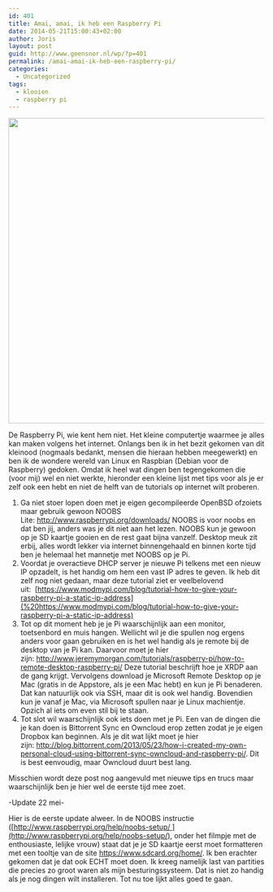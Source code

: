 ```yaml
---
id: 401
title: Amai, amai, ik heb een Raspberry Pi
date: 2014-05-21T15:00:43+02:00
author: Joris
layout: post
guid: http://www.geensnor.nl/wp/?p=401
permalink: /amai-amai-ik-heb-een-raspberry-pi/
categories:
  - Uncategorized
tags:
  - klooien
  - raspberry pi
---
```

<img class="alignnone" src="http://upload.wikimedia.org/wikipedia/commons/4/45/Raspberry_Pi_-_Model_A.jpg" alt="" width="600" height="600" />

De Raspberry Pi, wie kent hem niet. Het kleine computertje waarmee je alles kan maken volgens het internet. Onlangs ben ik in het bezit gekomen van dit kleinood (nogmaals bedankt, mensen die hieraan hebben meegewerkt) en ben ik de wondere wereld van Linux en Raspbian (Debian voor de Raspberry) gedoken. Omdat ik heel wat dingen ben tegengekomen die (voor mij) wel en niet werkte, hieronder een kleine lijst met tips voor als je er zelf ook een hebt en niet de helft van de tutorials op internet wilt proberen.

  1. Ga niet stoer lopen doen met je eigen gecompileerde OpenBSD ofzoiets maar gebruik gewoon NOOBS Lite: <http://www.raspberrypi.org/downloads/> NOOBS is voor noobs en dat ben jij, anders was je dit niet aan het lezen. NOOBS kun je gewoon op je SD kaartje gooien en de rest gaat bijna vanzelf. Desktop meuk zit erbij, alles wordt lekker via internet binnengehaald en binnen korte tijd ben je helemaal het mannetje met NOOBS op je Pi.
  2. Voordat je overactieve DHCP server je nieuwe Pi telkens met een nieuw IP opzadelt, is het handig om hem een vast IP adres te geven. Ik heb dit zelf nog niet gedaan, maar deze tutorial ziet er veelbelovend uit:  [https://www.modmypi.com/blog/tutorial-how-to-give-your-raspberry-pi-a-static-ip-address](%20https://www.modmypi.com/blog/tutorial-how-to-give-your-raspberry-pi-a-static-ip-address)
  3. Tot op dit moment heb je je Pi waarschijnlijk aan een monitor, toetsenbord en muis hangen. Wellicht wil je die spullen nog ergens anders voor gaan gebruiken en is het wel handig als je remote bij de desktop van je Pi kan. Daarvoor moet je hier zijn: <http://www.jeremymorgan.com/tutorials/raspberry-pi/how-to-remote-desktop-raspberry-pi/> Deze tutorial beschrijft hoe je XRDP aan de gang krijgt. Vervolgens download je Microsoft Remote Desktop op je Mac (gratis in de Appstore, als je een Mac hebt) en kun je Pi benaderen. Dat kan natuurlijk ook via SSH, maar dit is ook wel handig. Bovendien kun je vanaf je Mac, via Microsoft spullen naar je Linux machientje. Opzich al iets om even stil bij te staan.
  4. Tot slot wil waarschijnlijk ook iets doen met je Pi. Een van de dingen die je kan doen is Bittorrent Sync en Owncloud erop zetten zodat je je eigen Dropbox kan beginnen. Als je dit wat lijkt moet je hier zijn: <http://blog.bittorrent.com/2013/05/23/how-i-created-my-own-personal-cloud-using-bittorrent-sync-owncloud-and-raspberry-pi/>. Dit is best eenvoudig, maar Owncloud duurt best lang.

Misschien wordt deze post nog aangevuld met nieuwe tips en trucs maar waarschijnlijk ben je hier wel de eerste tijd mee zoet.

-Update 22 mei-

Hier is de eerste update alweer. In de NOOBS instructie ([http://www.raspberrypi.org/help/noobs-setup/ ](http://www.raspberrypi.org/help/noobs-setup/), onder het filmpje met de enthousiaste, lelijke vrouw) staat dat je je SD kaartje eerst moet formatteren met een tooltje van de site <https://www.sdcard.org/home/>. Ik ben erachter gekomen dat je dat ook ECHT moet doen. Ik kreeg namelijk last van partities die precies zo groot waren als mijn besturingssysteem. Dat is niet zo handig als je nog dingen wilt installeren. Tot nu toe lijkt alles goed te gaan.